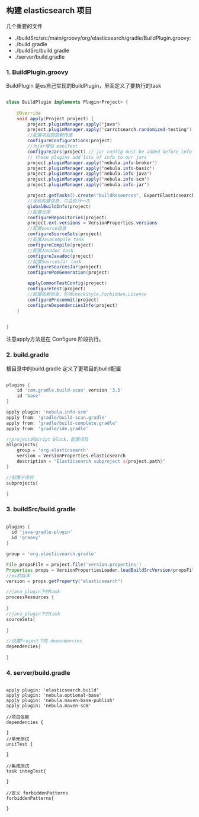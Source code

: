 

## 构建 elasticsearch 项目

几个重要的文件
- ./buildSrc/src/main/groovy/org/elasticsearch/gradle/BuildPlugin.groovy:
- ./build.gradle
- ./buildSrc/build.gradle
- ./server/build.gradle

### 1. BuildPlugin.groovy

BuildPlugin 是es自己实现的BuildPlugin，里面定义了要执行的task

``` java

class BuildPlugin implements Plugin<Project> {
    
    @Override
    void apply(Project project) {
        project.pluginManager.apply('java')
        project.pluginManager.apply('carrotsearch.randomized-testing')
        //配置项目的依赖传递
        configureConfigurations(project)
        //为jar增加 manifest
        configureJars(project) // jar config must be added before info broker
        // these plugins add lots of info to our jars
        project.pluginManager.apply('nebula.info-broker')
        project.pluginManager.apply('nebula.info-basic')
        project.pluginManager.apply('nebula.info-java')
        project.pluginManager.apply('nebula.info-scm')
        project.pluginManager.apply('nebula.info-jar')

        project.getTasks().create("buildResources", ExportElasticsearchBuildResourcesTask)
        //全局构建信息，只会执行一次
        globalBuildInfo(project)
        //配置仓库
        configureRepositories(project)
        project.ext.versions = VersionProperties.versions
        //配置source目录
        configureSourceSets(project)
        //配置JavaCompile task
        configureCompile(project)
        //配置Javadoc task
        configureJavadoc(project)
        //配置SourcesJar task
        configureSourcesJar(project)
        configurePomGeneration(project)

        applyCommonTestConfig(project)
        configureTest(project)
        //配置依赖检查，包括checkStyle,Forbidden,License
        configurePrecommit(project)
        configureDependenciesInfo(project)
    }

    
}

```


注意apply方法是在 Configure 阶段执行。 

### 2. build.gradle
根目录中的build.gradle 定义了更项目的build配置

``` build.gradle

plugins {
    id 'com.gradle.build-scan' version '3.5'
    id 'base'
}

apply plugin: 'nebula.info-scm'
apply from: 'gradle/build-scan.gradle'
apply from: 'gradle/build-complete.gradle'
apply from: 'gradle/ide.gradle'

//project的Script block，配置项目 
allprojects{
    group = 'org.elasticsearch'
    version = VersionProperties.elasticsearch
    description = "Elasticsearch subproject ${project.path}"  
}

//配置子项目
subprojects{
    
}

```



### 3. buildSrc/build.gradle

``` build.gradle

plugins {
  id 'java-gradle-plugin'
  id 'groovy'
}

group = 'org.elasticsearch.gradle'

File propsFile = project.file('version.properties')
Properties props = VersionPropertiesLoader.loadBuildSrcVersion(propsFile)
//es的版本
version = props.getProperty("elasticsearch")

//java_plugin下的task
processResources {
    
}
//java_plugin下的task
sourceSets{
    
}

//设置Project下的 dependencies
dependencies{
    
}
```

### 4. server/build.gradle

```

apply plugin: 'elasticsearch.build'
apply plugin: 'nebula.optional-base'
apply plugin: 'nebula.maven-base-publish'
apply plugin: 'nebula.maven-scm'

//项目依赖
dependencies {
    
}
//单元测试
unitTest {
    
}

//集成测试
task integTest{
    
}

//定义 forbiddenPatterns
forbiddenPatterns{
    
}
```